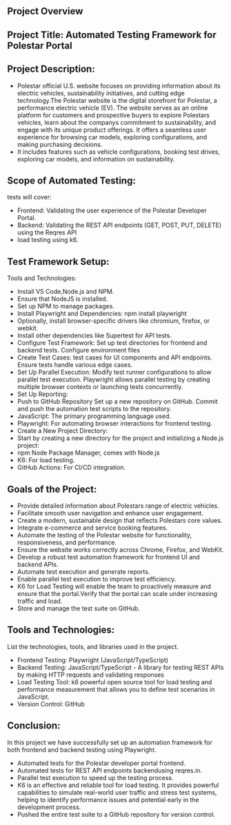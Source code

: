 ## Project Overview


## Project Title: Automated Testing Framework for Polestar Portal 

## Project Description:

 - Polestar official U.S. website focuses on providing information about its electric vehicles, sustainability initiatives, and cutting edge technology.The Polestar website is the digital storefront for Polestar, a performance electric vehicle (EV). The website serves as an online platform for customers and prospective buyers to explore Polestars vehicles, learn about the companys commitment to sustainability, and engage with its unique product offerings. It offers a seamless user experience for browsing car models, exploring configurations, and making purchasing decisions.
- It includes features such as vehicle configurations, booking test drives, exploring car models, and information on sustainability.

## Scope of Automated Testing:
tests will cover:

- Frontend: Validating the user experience of the Polestar Developer Portal.
- Backend: Validating the REST API endpoints (GET, POST, PUT, DELETE) using the Reqres API 
- load testing using k6.

## Test Framework Setup:
Tools and Technologies:
- Install VS Code,Node.js and NPM.
- Ensure that NodeJS is installed.
- Set up NPM to manage packages.
- Install Playwright and Dependencies:
npm install playwright
- Optionally, install browser-specific drivers like chromium, firefox, or webkit.
- Install other dependencies like Supertest for API tests.
- Configure Test Framework: 
Set up test directories for frontend and backend tests.
Configure environment files 
- Create Test Cases:
test cases for UI components and API endpoints.
Ensure tests handle various edge cases.
- Set Up Parallel Execution:
Modify test runner configurations to allow parallel test execution.
Playwright allows parallel testing by creating multiple browser contexts or launching tests concurrently.
- Set Up Reporting:
- Push to GitHub Repository
Set up a new repository on GitHub.
Commit and push the automation test scripts to the repository.
- JavaScript: The primary programming language used.
- Playwright: For automating browser interactions for frontend testing.
- Create a New Project Directory:
- Start by creating a new directory for the project and initializing a Node.js project:
- npm Node Package Manager, comes with Node.js
- K6: For load testing.
- GitHub Actions: For CI/CD integration.


 ## Goals of the Project:
 
- Provide detailed information about Polestars range of electric vehicles.
- Facilitate smooth user navigation and enhance user engagement.
- Create a modern, sustainable design that reflects Polestars core values.
- Integrate e-commerce and service booking features.
- Automate the testing of the Polestar website for functionality, responsiveness, and performance.
- Ensure the website works correctly across Chrome, Firefox, and WebKit. 
- Develop a robust test automation framework for frontend UI and backend APIs.
- Automate test execution and generate reports.
- Enable parallel test execution to improve test efficiency.
- K6 for Load Testing will enable the team to proactively measure and ensure that the portal.Verify that the portal can scale under increasing traffic and load.
- Store and manage the test suite on GitHub.

## Tools and Technologies:
List the technologies, tools, and libraries used in the project.

- Frontend Testing: Playwright (JavaScript/TypeScript) 
- Backend Testing: JavaScript/TypeScript - A library for testing REST APIs by making HTTP requests and validating responses
- Load Testing Tool: k6 powerful open source tool for load testing and performance measurement that allows you to define test scenarios in JavaScript.
- Version Control: GitHub

## Conclusion:
In this project we have successfully set up an automation framework for both frontend and backend testing using Playwright. 

- Automated tests for the Polestar developer portal frontend.
- Automated tests for REST API endpoints backendusing reqres.in.
- Parallel test execution to speed up the testing process.
- K6 is an effective and reliable tool for load testing. It provides powerful capabilities to simulate real-world user traffic and stress test systems, helping to identify performance issues and potential  early in the development process.
- Pushed the entire test suite to a GitHub repository for version control.


